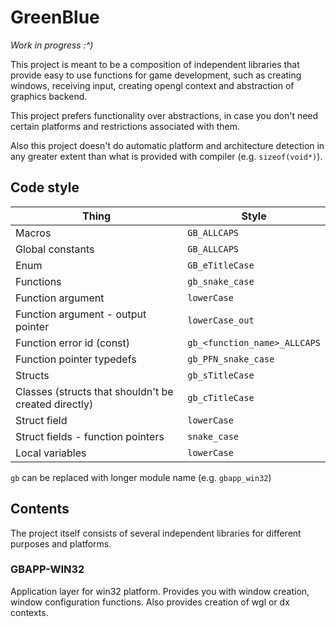 # GreenBlue

_Work in progress :^)_

This project is meant to be a composition of independent libraries that provide easy to use functions for game development, such as creating windows, receiving input, creating opengl context and abstraction of graphics backend.

This project prefers functionality over abstractions, in case you don't need certain platforms and restrictions associated with them. 

Also this project doesn't do automatic platform and architecture detection in any greater extent than what is provided with compiler (e.g. `sizeof(void*)`).

## Code style
|Thing|Style|
|-|-|
|Macros|`GB_ALLCAPS`|
|Global constants|`GB_ALLCAPS`|
|Enum|`GB_eTitleCase`|
|Functions|`gb_snake_case`|
|Function argument|`lowerCase`|
|Function argument - output pointer|`lowerCase_out`|
|Function error id (const)|`gb_<function_name>_ALLCAPS`|
|Function pointer typedefs|`gb_PFN_snake_case`|
|Structs|`gb_sTitleCase`|
|Classes (structs that shouldn't be created directly)|`gb_cTitleCase`|
|Struct field|`lowerCase`|
|Struct fields - function pointers|`snake_case`|
|Local variables|`lowerCase`|

`gb` can be replaced with longer module name (e.g. `gbapp_win32`)

## Contents
The project itself consists of several independent libraries for different purposes and platforms.

### GBAPP-WIN32
Application layer for win32 platform. Provides you with window creation, window configuration functions. Also provides creation of wgl or dx contexts.